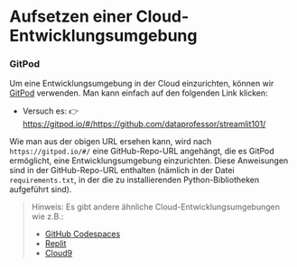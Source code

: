# Aufsetzen einer Cloud-Entwicklungsumgebung

### GitPod
Um eine Entwicklungsumgebung in der Cloud einzurichten, können wir [GitPod](https://www.gitpod.io/) verwenden. Man kann einfach auf den folgenden Link klicken:
- Versuch es: 👉 https://gitpod.io/#/https://github.com/dataprofessor/streamlit101/

Wie man aus der obigen URL ersehen kann, wird nach `https://gitpod.io/#/` eine GitHub-Repo-URL angehängt, die es GitPod ermöglicht, eine Entwicklungsumgebung einzurichten. Diese Anweisungen sind in der GitHub-Repo-URL enthalten (nämlich in der Datei `requirements.txt`, in der die zu installierenden Python-Bibliotheken aufgeführt sind).

> Hinweis: Es gibt andere ähnliche Cloud-Entwicklungsumgebungen wie z.B.:
> - [GitHub Codespaces](https://docs.github.com/en/codespaces/setting-up-your-project-for-codespaces/setting-up-your-python-project-for-codespaces)
> - [Replit](https://replit.com/)
> - [Cloud9](https://aws.amazon.com/cloud9/)
